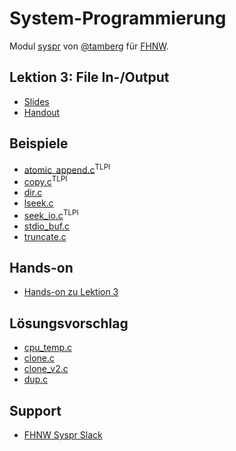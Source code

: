 # System-Programmierung
Modul [syspr]( https://www.fhnw.ch/de/studium/module/6008081) von [@tamberg](https://twitter.com/tamberg) für [FHNW](https://www.fhnw.ch/).

## Lektion 3: File In-/Output
- [Slides](http://www.tamberg.org/fhnw/2019/Syspr03FileIO.pdf)
- [Handout](http://www.tamberg.org/fhnw/2019/Syspr03FileIOHandout.pdf)

## Beispiele
- [atomic_append.c](http://man7.org/tlpi/code/online/dist/fileio/atomic_append.c.html)<sup>TLPI</sup>
- [copy.c](http://man7.org/tlpi/code/online/dist/fileio/copy.c.html)<sup>TLPI</sup>
- [dir.c](dir.c)
- [lseek.c](lseek.c)
- [seek_io.c](http://man7.org/tlpi/code/online/dist/fileio/seek_io.c.html)<sup>TLPI</sup>
- [stdio_buf.c](stdio_buf.c)
- [truncate.c](truncate.c)

## Hands-on
- [Hands-on zu Lektion 3](../../../../fhnw-syspr-work-03/blob/master/README.md)

## Lösungsvorschlag
- [cpu_temp.c](cpu_temp.c)
- [clone.c](clone.c)
- [clone_v2.c](clone_v2.c)
- [dup.c](dup.c)

## Support
- [FHNW Syspr Slack](https://fhnw-syspr.slack.com/)
